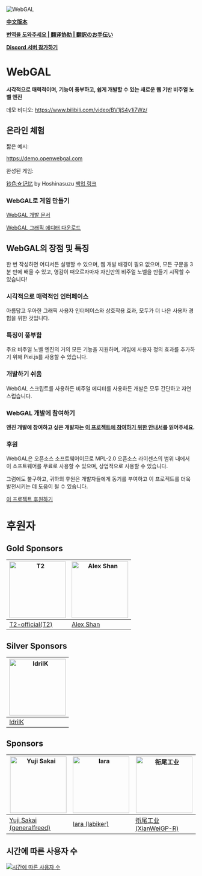 ![WebGAL](https://user-images.githubusercontent.com/30483415/227242979-297ff392-f210-47ef-b0e9-d4788ddc8df0.png)

**[中文版本](/README.md)**

**[번역을 도와주세요 | 翻译协助 | 翻訳のお手伝い ](https://github.com/MakinoharaShoko/WebGAL/tree/dev/packages/webgal/src/translations)**

**[Discord 서버 참가하기](https://discord.gg/kPrQkJttJy)**

# WebGAL

**시각적으로 매력적이며, 기능이 풍부하고, 쉽게 개발할 수 있는 새로운 웹 기반 비주얼 노벨 엔진**

데모 비디오: https://www.bilibili.com/video/BV1jS4y1i7Wz/

## 온라인 체험

짧은 예시:

https://demo.openwebgal.com

완성된 게임:

[铃色☆记忆](http://hoshinasuzu.cn/) by Hoshinasuzu  [백업 링크](http://hoshinasuzu.cc/)

### WebGAL로 게임 만들기

[WebGAL 개발 문서](https://docs.openwebgal.com/)

[WebGAL 그래픽 에디터 다운로드](https://github.com/MakinoharaShoko/WebGAL_Terre/releases)

## WebGAL의 장점 및 특징

한 번 작성하면 어디서든 실행할 수 있으며, 웹 개발 배경이 필요 없으며, 모든 구문을 3분 만에 배울 수 있고, 영감이 떠오르자마자 자신만의 비주얼 노벨을 만들기 시작할 수 있습니다!

### 시각적으로 매력적인 인터페이스

아름답고 우아한 그래픽 사용자 인터페이스와 상호작용 효과, 모두가 더 나은 사용자 경험을 위한 것입니다.

### 특징이 풍부함

주요 비주얼 노벨 엔진의 거의 모든 기능을 지원하며, 게임에 사용자 정의 효과를 추가하기 위해 Pixi.js를 사용할 수 있습니다.

### 개발하기 쉬움

WebGAL 스크립트를 사용하든 비주얼 에디터를 사용하든 개발은 모두 간단하고 자연스럽습니다.

### WebGAL 개발에 참여하기

**엔진 개발에 참여하고 싶은 개발자는 [이 프로젝트에 참여하기 위한 안내서](https://docs.openwebgal.com/developers/)를 읽어주세요.**

### 후원

WebGAL은 오픈소스 소프트웨어이므로 MPL-2.0 오픈소스 라이센스의 범위 내에서 이 소프트웨어를 무료로 사용할 수 있으며, 상업적으로 사용할 수 있습니다.

그럼에도 불구하고, 귀하의 후원은 개발자들에게 동기를 부여하고 이 프로젝트를 더욱 발전시키는 데 도움이 될 수 있습니다.

[이 프로젝트 후원하기](https://docs.openwebgal.com/sponsor/)

# 후원자

## Gold Sponsors

| <img src="https://avatars.githubusercontent.com/u/91712707?v=4" alt="T2"   width="150px" height="150px" /> | <img src="https://avatars.githubusercontent.com/u/36291011?v=4" alt="Alex Shan"   width="150px" height="150px" /> |
| ------------------------------------------------------------ | ------------------------------------------------------------ |
| [T2-official(T2)](https://github.com/T2-official)            | [Alex Shan](https://github.com/Shan-mx)            |

## Silver Sponsors
| <img src="https://avatars.githubusercontent.com/u/103700780?v=4" alt="IdrilK"  width="150px" height="150px" /> |
| ------------------------------------------------------------ |
| [IdrilK](https://github.com/IdrilK)            |

## Sponsors
| <img src="https://avatars.githubusercontent.com/u/71590526?v=4" alt="Yuji Sakai"  width="150px" height="150px" /> | <img src="https://avatars.githubusercontent.com/u/49630998?v=4" alt="Iara"  width="150px" height="150px" /> |<img src="https://github.com/MakinoharaShoko/WebGAL/assets/30483415/5df81f7f-abb3-40f0-9861-13a62a0ea427" alt="衔尾工业"  width="150px" height="150px" />|
| ------------------------------------------------------------ |------------------------------------------------------------ |------------------------------------------------------------ |
| [Yuji Sakai (generalfreed)](https://github.com/generalfreed) |[Iara (labiker)](https://github.com/labiker) |[衔尾工业(XianWeiGP-R)](https://github.com/XianWeiGP-R) |

## 시간에 따른 사용자 수

[![시간에 따른 사용자 수](https://starchart.cc/MakinoharaShoko/WebGAL.svg)](https://starchart.cc/MakinoharaShoko/WebGAL)
